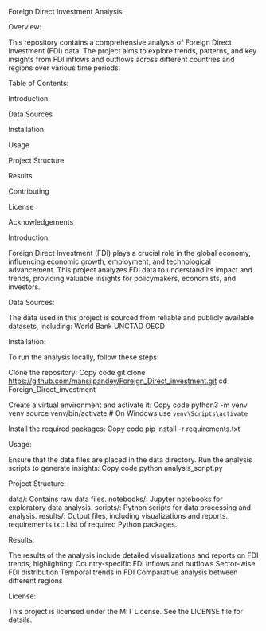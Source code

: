 Foreign Direct Investment Analysis

Overview:

This repository contains a comprehensive analysis of Foreign Direct Investment (FDI) data. The project aims to explore trends, patterns, and key insights from FDI inflows and outflows across different countries and regions over various time periods.

Table of Contents:

Introduction

Data Sources

Installation

Usage

Project Structure

Results

Contributing

License

Acknowledgements

Introduction:

Foreign Direct Investment (FDI) plays a crucial role in the global economy, influencing economic growth, employment, and technological advancement. This project analyzes FDI data to understand its impact and trends, providing valuable insights for policymakers, economists, and investors.

Data Sources:

The data used in this project is sourced from reliable and publicly available datasets, including:
World Bank
UNCTAD
OECD

Installation:

To run the analysis locally, follow these steps:

Clone the repository:
Copy code
git clone https://github.com/mansiipandey/Foreign_Direct_investment.git
cd Foreign_Direct_investment

Create a virtual environment and activate it:
Copy code
python3 -m venv venv
source venv/bin/activate   # On Windows use `venv\Scripts\activate`

Install the required packages:
Copy code
pip install -r requirements.txt

Usage:

Ensure that the data files are placed in the data directory.
Run the analysis scripts to generate insights:
Copy code
python analysis_script.py

Project Structure:

data/: Contains raw data files.
notebooks/: Jupyter notebooks for exploratory data analysis.
scripts/: Python scripts for data processing and analysis.
results/: Output files, including visualizations and reports.
requirements.txt: List of required Python packages.

Results:

The results of the analysis include detailed visualizations and reports on FDI trends, highlighting:
Country-specific FDI inflows and outflows
Sector-wise FDI distribution
Temporal trends in FDI
Comparative analysis between different regions

License:

This project is licensed under the MIT License. See the LICENSE file for details.
